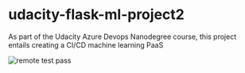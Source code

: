 # udacity-flask-ml-project2
As part of the Udacity Azure Devops Nanodegree course, this project entails creating a CI/CD machine learning PaaS

![remote test pass](https://user-images.githubusercontent.com/34632633/185623097-dea4bf53-0633-4a15-9a53-d0e11b273854.png)
